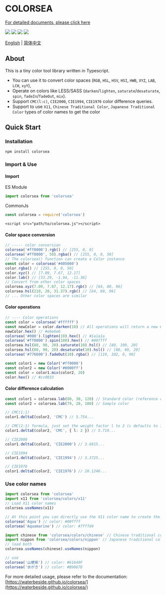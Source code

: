 # COLORSEA

[For detailed documents, please click here](https://waterbeside.github.io/colorsea/)

![](https://img.shields.io/bundlephobia/minzip/colorsea)
![](https://img.shields.io/github/languages/top/waterbeside/colorsea)
![](https://img.shields.io/npm/l/colorsea)
![](https://img.shields.io/github/last-commit/waterbeside/colorsea)

[English](./README.md) | [简体中文](./README.zh-CN.md)

## About

This is a tiny color tool library written in Typescript.

- You can use it to convert color spaces (`RGB`, `HSL`, `HSV`, `HSI`, `HWB`, `XYZ`, `LAB`, `LCH`, `xyY`),
- Operate on colors like LESS/SASS (`darken`/`lighten`, `saturate`/`desaturate`, `spin`, `fadeIn`/`fadeOut`, `mix`).
- Support `CMC(l:c)`, `CIE2000`, `CIE1994`, `CIE1976` color difference queries.
- Support to use `X11`, `Chinese Traditional Color`, `Japanese Traditional Color` types of color names to get the color

## Quick Start

### Installation

```bash
npm install colorsea 
```

### Import & Use

#### Import

ES Module

```typescript
import colorsea from 'colorsea'
```

CommonJs

```javascript
const colorsea = require('colorsea')
```

```html:no-line-numbers
<script src="path/to/colorsea.js"></script>
```

#### Color space conversion

```typescript
// ----- color conversion
colorsea('#ff0000').rgb() // [255, 0, 0]
colorsea('#ff0000', 50).rgba() // [255, 0, 0, 50]
// The colorsea() function can create a Color instance
const color = colorsea('#405060')
color.rgba() // [255, 0, 0, 50]
color.xyz() // [7.09, 7.67, 12.17]
color.lab() // [33.29, -1.94, -11.36] 
// Convert from other color spaces
colorsea.xyz(7.09, 7.67, 12.17).rgb() // [64, 80, 96]
colorsea.hsl(210, 20, 31.37).rgb() // [64, 80, 96]
// ... Other color spaces are similar
```

#### Color operations

```typescript
// ---- Color operations
const color = colorsea('#ffffff')
const newColor = color.darken(10) // All operations will return a new Color instance object
newColor.hex() // #e6e6e6
colorsea('#000').lighten(10).hex() // #1a1a1a
colorsea('#ff0000').spin(180).hex() // #00ffff
colorsea.hsl(80, 90, 20).saturate(10).hsl() // [80, 100, 20]
colorsea.hsl(80, 90, 20).desaturate(10).hsl() // [80, 80, 20]
colorsea('#776600').fadeOut(10).rgba() // [119, 102, 0, 90]

const color1 = new Color('#ff0000')
const color2 = new Color('#0000ff')
const color = color1.mix(color2, 20)
color.hex() // #cc0033
```

#### Color difference calculation

```typescript
const color1 = colorsea.lab(80, 30, 120) // Standard color (reference color)
const color2 = colorsea.lab(79, 28, 100) // Sample color

// CMC(1:1)
color1.deltaE(color2, 'CMC') // 5.754...

// CMC(2:1) formula, just set the weight factor l to 2 (c defaults to 1)
color1.deltaE(color2, 'CMC', { l: 2 }) // 5.719...

// CIE2000
color1.deltaE(color2, 'CIE2000') // 3.6815...

// CIE1994
color1.deltaE(color2, 'CIE1994') // 3.3725...

// CIE1976
color1.deltaE(color2, 'CIE1976') // 20.1246...

```

### Use color names

```typescript
import colorsea from 'colorsea'
import x11 from 'colorsea/colors/x11'
// Load X11 color names
colorsea.useNames(x11)

// At this point you can directly use the X11 color name to create the color instance
colorsea('Aqua') // color: #00ffff
colorsea('Aquamarine') // color: #7fffd4
```

```typescript
import chinese from 'colorsea/colors/chinese' // Chinese traditional color
import nippon from 'colorsea/colors/nippon' // Japanese traditional color
// load both
colorsea.useNames(chinese).useNames(nippon)

// use
colorsea('山梗紫') // color: #61649F
colorsea('水がき') // color: #B9887D
```

For more detailed usage, please refer to the documentation: [https://waterbeside.github.io/colorsea/](https://waterbeside.github.io/colorsea/)
